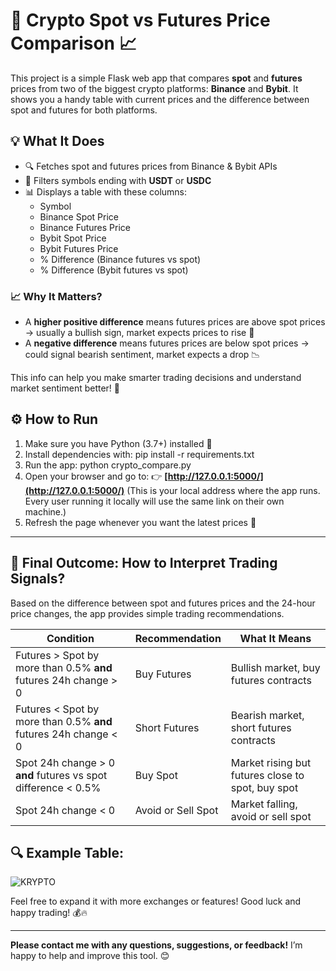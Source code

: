 # 🚀 Crypto Spot vs Futures Price Comparison 📈

This project is a simple Flask web app that compares **spot** and **futures** prices from two of the biggest crypto platforms: **Binance** and **Bybit**. It shows you a handy table with current prices and the difference between spot and futures for both platforms.

## 💡 What It Does

- 🔍 Fetches spot and futures prices from Binance & Bybit APIs  
- 🔄 Filters symbols ending with **USDT** or **USDC**  
- 📊 Displays a table with these columns:
  - Symbol
  - Binance Spot Price
  - Binance Futures Price
  - Bybit Spot Price
  - Bybit Futures Price
  - % Difference (Binance futures vs spot)
  - % Difference (Bybit futures vs spot)

### 📈 Why It Matters?

- A **higher positive difference** means futures prices are above spot prices → usually a bullish sign, market expects prices to rise 🚀  
- A **negative difference** means futures prices are below spot prices → could signal bearish sentiment, market expects a drop 📉  

This info can help you make smarter trading decisions and understand market sentiment better! 🎯

## ⚙️ How to Run

1. Make sure you have Python (3.7+) installed 🐍  
2. Install dependencies with: pip install -r requirements.txt
3. Run the app: python crypto_compare.py
4. Open your browser and go to:
   👉 **[http://127.0.0.1:5000/](http://127.0.0.1:5000/)** (This is your local address where the app runs. Every user running it locally will use the same link on their own machine.)  
5. Refresh the page whenever you want the latest prices 🔄

---

## 🎯 Final Outcome: How to Interpret Trading Signals?
Based on the difference between spot and futures prices and the 24-hour price changes, the app provides simple trading recommendations.

| Condition                                          | Recommendation    | What It Means                           |
|---------------------------------------------------|-------------------|----------------------------------------|
| Futures > Spot by more than 0.5% **and** futures 24h change > 0 | Buy Futures       | Bullish market, buy futures contracts  |
| Futures < Spot by more than 0.5% **and** futures 24h change < 0 | Short Futures     | Bearish market, short futures contracts|
| Spot 24h change > 0 **and** futures vs spot difference < 0.5%    | Buy Spot          | Market rising but futures close to spot, buy spot |
| Spot 24h change < 0                                | Avoid or Sell Spot | Market falling, avoid or sell spot      |

## 🔍 Example Table:  
![KRYPTO](https://github.com/user-attachments/assets/78649c5c-c615-42ef-b261-7e875a2d30c2)


Feel free to expand it with more exchanges or features! Good luck and happy trading! 💰🔥

---

**Please contact me with any questions, suggestions, or feedback!** I’m happy to help and improve this tool. 😊
